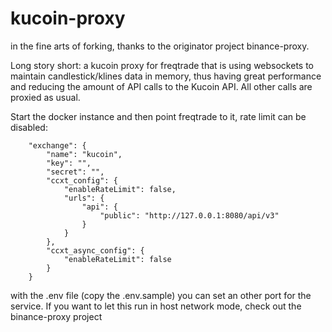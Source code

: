 # kucoin-proxy

in the fine arts of forking, thanks to the originator project binance-proxy.



Long story short: a kucoin proxy for freqtrade that is using websockets to maintain candlestick/klines data in memory, thus having great performance and reducing the amount of API calls to the Kucoin API.
All other calls are proxied as usual.


Start the docker instance and then point freqtrade to it, rate limit can be disabled:

```
    "exchange": {
        "name": "kucoin",
        "key": "",
        "secret": "",
        "ccxt_config": {
            "enableRateLimit": false,
            "urls": {
                "api": {
                    "public": "http://127.0.0.1:8080/api/v3"
                }
            }
        },
        "ccxt_async_config": {
            "enableRateLimit": false
        }
    }
```

with the .env file (copy the .env.sample) you can set an other port for the service.
If you want to let this run in host network mode, check out the binance-proxy project
